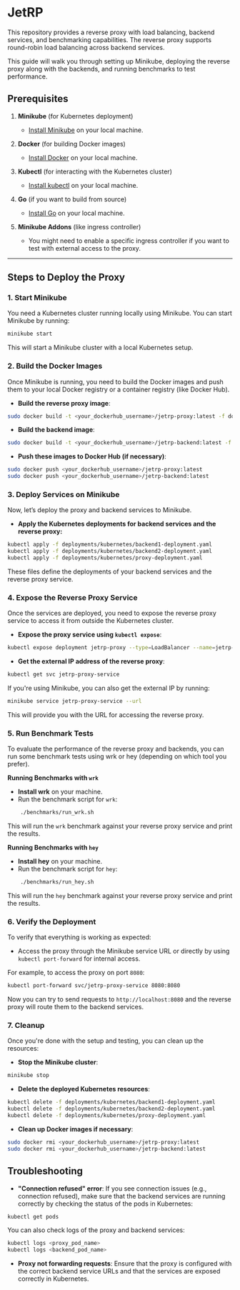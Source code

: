 # JetRP

This repository provides a reverse proxy with load balancing, backend services, and benchmarking capabilities. The reverse proxy supports round-robin load balancing across backend services.

This guide will walk you through setting up Minikube, deploying the reverse proxy along with the backends, and running benchmarks to test performance.

## Prerequisites

1. **Minikube** (for Kubernetes deployment)
    - [Install Minikube](https://minikube.sigs.k8s.io/docs/installation/) on your local machine.
2. **Docker** (for building Docker images)

    - [Install Docker](https://docs.docker.com/get-docker/) on your local machine.

3. **Kubectl** (for interacting with the Kubernetes cluster)

    - [Install kubectl](https://kubernetes.io/docs/tasks/tools/install-kubectl/) on your local machine.

4. **Go** (if you want to build from source)

    - [Install Go](https://golang.org/doc/install) on your local machine.

5. **Minikube Addons** (like ingress controller)
    - You might need to enable a specific ingress controller if you want to test with external access to the proxy.

---

## Steps to Deploy the Proxy

### 1. Start Minikube

You need a Kubernetes cluster running locally using Minikube. You can start Minikube by running:

```bash
minikube start
```

This will start a Minikube cluster with a local Kubernetes setup.

### 2. Build the Docker Images

Once Minikube is running, you need to build the Docker images and push them to your local Docker registry or a container registry (like Docker Hub).

- **Build the reverse proxy image**:

```bash
sudo docker build -t <your_dockerhub_username>/jetrp-proxy:latest -f docker/Dockerfile .
```

- **Build the backend image**:

```bash
sudo docker build -t <your_dockerhub_username>/jetrp-backend:latest -f docker/backend.Dockerfile .
```

- **Push these images to Docker Hub (if necessary)**:

```bash
sudo docker push <your_dockerhub_username>/jetrp-proxy:latest
sudo docker push <your_dockerhub_username>/jetrp-backend:latest
```

### 3. Deploy Services on Minikube

Now, let’s deploy the proxy and backend services to Minikube.

- **Apply the Kubernetes deployments for backend services and the reverse proxy:**

```bash
kubectl apply -f deployments/kubernetes/backend1-deployment.yaml
kubectl apply -f deployments/kubernetes/backend2-deployment.yaml
kubectl apply -f deployments/kubernetes/proxy-deployment.yaml
```

These files define the deployments of your backend services and the reverse proxy service.

### 4. Expose the Reverse Proxy Service

Once the services are deployed, you need to expose the reverse proxy service to access it from outside the Kubernetes cluster.

- **Expose the proxy service using `kubectl expose`**:

```bash
kubectl expose deployment jetrp-proxy --type=LoadBalancer --name=jetrp-proxy-service --port=8080 --target-port=8080
```

- **Get the external IP address of the reverse proxy**:

```bash
kubectl get svc jetrp-proxy-service
```

If you're using Minikube, you can also get the external IP by running:

```bash
minikube service jetrp-proxy-service --url
```

This will provide you with the URL for accessing the reverse proxy.

### 5. Run Benchmark Tests

To evaluate the performance of the reverse proxy and backends, you can run some benchmark tests using wrk or hey (depending on which tool you prefer).

**Running Benchmarks with `wrk`**

- **Install wrk** on your machine.
- Run the benchmark script for `wrk`:

```bash
    ./benchmarks/run_wrk.sh
```

This will run the `wrk` benchmark against your reverse proxy service and print the results.

**Running Benchmarks with `hey`**

- **Install hey** on your machine.
- Run the benchmark script for `hey`:

```bash
    ./benchmarks/run_hey.sh
```

This will run the `hey` benchmark against your reverse proxy service and print the results.

### 6. Verify the Deployment

To verify that everything is working as expected:

- Access the proxy through the Minikube service URL or directly by using `kubectl port-forward` for internal access.

For example, to access the proxy on port `8080`:

```bash
kubectl port-forward svc/jetrp-proxy-service 8080:8080
```

Now you can try to send requests to `http://localhost:8080` and the reverse proxy will route them to the backend services.

### 7. Cleanup

Once you're done with the setup and testing, you can clean up the resources:

- **Stop the Minikube cluster**:

```bash
minikube stop
```

- **Delete the deployed Kubernetes resources**:

```bash
kubectl delete -f deployments/kubernetes/backend1-deployment.yaml
kubectl delete -f deployments/kubernetes/backend2-deployment.yaml
kubectl delete -f deployments/kubernetes/proxy-deployment.yaml
```

- **Clean up Docker images if necessary**:

```bash
sudo docker rmi <your_dockerhub_username>/jetrp-proxy:latest
sudo docker rmi <your_dockerhub_username>/jetrp-backend:latest
```

## Troubleshooting

- **"Connection refused" error**: If you see connection issues (e.g., connection refused), make sure that the backend services are running correctly by checking the status of the pods in Kubernetes:

```bash
kubectl get pods
```

You can also check logs of the proxy and backend services:

```bash
kubectl logs <proxy_pod_name>
kubectl logs <backend_pod_name>
```

- **Proxy not forwarding requests**: Ensure that the proxy is configured with the correct backend service URLs and that the services are exposed correctly in Kubernetes.

